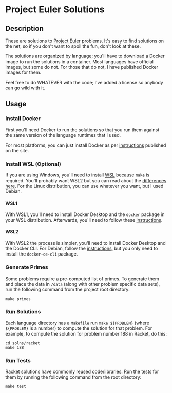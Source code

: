# Project Euler Solutions

## Description

These are solutions to [Project Euler](https://projecteuler.net/) problems.
It's easy to find solutions on the net, so if you don't want to spoil the fun,
don't look at these.

The solutions are organized by language; you'll have to download a Docker image
to run the solutions in a container.  Most languages have official images, but
some do not.  For those that do not, I have published Docker images for them.

Feel free to do WHATEVER with the code; I've added a license so anybody can go
wild with it.

## Usage
### Install Docker

First you'll need Docker to run the solutions so that you run them against the
same version of the language runtimes that I used.

For most platforms, you can just install Docker as per
[instructions](https://docs.docker.com/engine/install/) published on the site.

### Install WSL (Optional)

If you are using Windows, you'll need to install [WSL](https://docs.microsoft.com/en-us/windows/wsl/install-win10)
because `make` is required.  You'll probably want WSL2 but you can read about the
[differences here](https://docs.microsoft.com/en-us/windows/wsl/compare-versions).
For the Linux distribution, you can use whatever you want, but I used Debian.

#### WSL1

With WSL1, you'll need to install Docker Desktop and the `docker` package in your WSL distribution.  Afterwards, you'll need to follow these [instructions](https://nickjanetakis.com/blog/setting-up-docker-for-windows-and-wsl-to-work-flawlessly).

#### WSL2

With WSL2 the process is simpler, you'll need to install Docker Desktop and the Docker CLI.  For Debian, follow the [instructions](https://docs.docker.com/engine/install/debian/), but you only need to install the `docker-ce-cli` package.

### Generate Primes

Some problems require a pre-computed list of primes.  To generate them and place
the data in `/data` (along with other problem specific data sets), run the
following command from the project root directory:

    make primes

### Run Solutions

Each language directory has a `Makefile` run `make ${PROBLEM}` (where
`${PROBLEM}` is a number) to compute the solution for that problem.
For example, to compute the solution for problem number 188 in Racket, do this:

    cd solns/racket
    make 188

### Run Tests

Racket solutions have commonly reused code/libraries.  Run the tests for them
by running the following command from the root directory:

    make test

